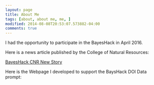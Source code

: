```yaml
---
layout: page
title: About Me
tags: [about, about me, me, ]
modified: 2014-08-08T20:53:07.573882-04:00
comments: true
---
```


I had the opportunity to participate in the BayesHack in April 2016.

Here is a news article published by the College of Natural Resources:

[BayesHack CNR New Story](https://cnr.ncsu.edu/news/2016/05/hacking-big-data-solutions-for-social-good/)

Here is the Webpage I developed to support the BaysHack DOI Data prompt:
